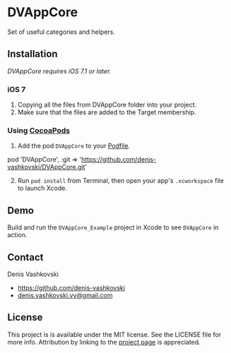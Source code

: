 # DVAppCore
Set of useful categories and helpers.

## Installation
*DVAppCore requires iOS 7.1 or later.*

### iOS 7

1.  Copying all the files from DVAppCore folder into your project.
2.  Make sure that the files are added to the Target membership.

### Using [CocoaPods](http://cocoapods.org)

1.  Add the pod `DVAppCore` to your [Podfile](http://guides.cocoapods.org/using/the-podfile.html).

pod 'DVAppCore', :git => 'https://github.com/denis-vashkovski/DVAppCore.git'

2.  Run `pod install` from Terminal, then open your app's `.xcworkspace` file to launch Xcode.

## Demo

Build and run the `DVAppCore_Example` project in Xcode to see `DVAppCore` in action.

## Contact

Denis Vashkovski

- https://github.com/denis-vashkovski
- denis.vashkovski.vv@gmail.com

## License

This project is is available under the MIT license. See the LICENSE file for more info. Attribution by linking to the [project page](https://github.com/denis-vashkovski/DVAppCore) is appreciated.
